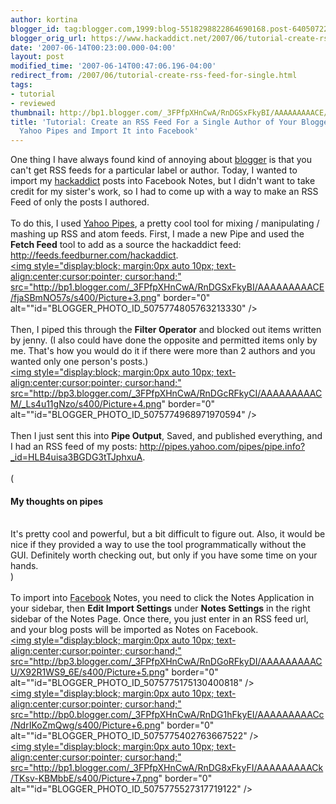 ```yaml
---
author: kortina
blogger_id: tag:blogger.com,1999:blog-5518298822864690168.post-6405072238479240278
blogger_orig_url: https://www.hackaddict.net/2007/06/tutorial-create-rss-feed-for-single.html
date: '2007-06-14T00:23:00.000-04:00'
layout: post
modified_time: '2007-06-14T00:47:06.196-04:00'
redirect_from: /2007/06/tutorial-create-rss-feed-for-single.html
tags:
- tutorial
- reviewed
thumbnail: http://bp1.blogger.com/_3FPfpXHnCwA/RnDGSxFkyBI/AAAAAAAAACE/fjaSBmNO57s/s72-c/Picture+3.png
title: 'Tutorial: Create an RSS Feed For a Single Author of Your Blogger Blog Using
  Yahoo Pipes and Import It into Facebook'
---
```


One thing I have always found kind of annoying about <a href="http://blogger.com">blogger</a> is that you can't get RSS feeds for a particular label or author.  Today, I wanted to import my <a href="http://hackaddict.net" title="hackaddict.net">hackaddict</a> posts into Facebook Notes, but I didn't want to take credit for my sister's work, so I had to come up with a way to make an RSS Feed of only the posts I authored.<br /><br />To do this, I used <a href="http://pipes.yahoo.com" title="Pipes: Rewire the web">Yahoo Pipes</a>, a pretty cool tool for mixing / manipulating / mashing up RSS and atom feeds.  First, I made a new Pipe and used the <b>Fetch Feed</b> tool to add as a source the hackaddict feed: <a href="http://feeds.feedburner.com/hackaddict" title="hackaddict.net">http://feeds.feedburner.com/hackaddict</a>.<br /><a onblur="try {parent.deselectBloggerImageGracefully();} catch(e) {}" href="http://bp1.blogger.com/_3FPfpXHnCwA/RnDGSxFkyBI/AAAAAAAAACE/fjaSBmNO57s/s1600-h/Picture+3.png"><img style="display:block; margin:0px auto 10px; text-align:center;cursor:pointer; cursor:hand;" src="http://bp1.blogger.com/_3FPfpXHnCwA/RnDGSxFkyBI/AAAAAAAAACE/fjaSBmNO57s/s400/Picture+3.png" border="0" alt=""id="BLOGGER_PHOTO_ID_5075774805763213330" /></a><br /><br />Then, I piped this through the <b>Filter Operator</b> and blocked out items written by jenny.  (I also could have done the opposite and permitted items only by me.  That's how you would do it if there were more than 2 authors and you wanted only one person's posts.)<br /><a onblur="try {parent.deselectBloggerImageGracefully();} catch(e) {}" href="http://bp3.blogger.com/_3FPfpXHnCwA/RnDGcRFkyCI/AAAAAAAAACM/_Ls4u11gNzo/s1600-h/Picture+4.png"><img style="display:block; margin:0px auto 10px; text-align:center;cursor:pointer; cursor:hand;" src="http://bp3.blogger.com/_3FPfpXHnCwA/RnDGcRFkyCI/AAAAAAAAACM/_Ls4u11gNzo/s400/Picture+4.png" border="0" alt=""id="BLOGGER_PHOTO_ID_5075774968971970594" /></a><br /><br />Then I just sent this into <b>Pipe Output</b>, Saved, and published everything, and I had an RSS feed of my posts: <a href="http://pipes.yahoo.com/pipes/pipe.info?_id=HLB4uisa3BGDG3tTJphxuA" title="Pipes: kortina's hackaddict posts">http://pipes.yahoo.com/pipes/pipe.info?_id=HLB4uisa3BGDG3tTJphxuA</a>.<br /><br />(<h4>My thoughts on pipes</h4><br />It's pretty cool and powerful, but a bit difficult to figure out.  Also, it would be nice if they provided a way to use the tool programmatically without the GUI.  Definitely worth checking out, but only if you have some time on your hands.<br />) <br /><br />To import into <a href="http://www.facebook.com/" title="Facebook | Incompatible Browser">Facebook</a> Notes, you need to click the Notes Application in your sidebar, then <b>Edit Import Settings</b> under <b>Notes Settings</b> in the right sidebar of the Notes Page.  Once there, you just enter in an RSS feed url, and your blog posts will be imported as Notes on Facebook.<br /><a onblur="try {parent.deselectBloggerImageGracefully();} catch(e) {}" href="http://bp3.blogger.com/_3FPfpXHnCwA/RnDGoRFkyDI/AAAAAAAAACU/X92R1WS9_6E/s1600-h/Picture+5.png"><img style="display:block; margin:0px auto 10px; text-align:center;cursor:pointer; cursor:hand;" src="http://bp3.blogger.com/_3FPfpXHnCwA/RnDGoRFkyDI/AAAAAAAAACU/X92R1WS9_6E/s400/Picture+5.png" border="0" alt=""id="BLOGGER_PHOTO_ID_5075775175130400818" /></a><br /><a onblur="try {parent.deselectBloggerImageGracefully();} catch(e) {}" href="http://bp0.blogger.com/_3FPfpXHnCwA/RnDG1hFkyEI/AAAAAAAAACc/NdrIKoZmQwg/s1600-h/Picture+6.png"><img style="display:block; margin:0px auto 10px; text-align:center;cursor:pointer; cursor:hand;" src="http://bp0.blogger.com/_3FPfpXHnCwA/RnDG1hFkyEI/AAAAAAAAACc/NdrIKoZmQwg/s400/Picture+6.png" border="0" alt=""id="BLOGGER_PHOTO_ID_5075775402763667522" /></a><br /><a onblur="try {parent.deselectBloggerImageGracefully();} catch(e) {}" href="http://bp1.blogger.com/_3FPfpXHnCwA/RnDG8xFkyFI/AAAAAAAAACk/TKsv-KBMbbE/s1600-h/Picture+7.png"><img style="display:block; margin:0px auto 10px; text-align:center;cursor:pointer; cursor:hand;" src="http://bp1.blogger.com/_3FPfpXHnCwA/RnDG8xFkyFI/AAAAAAAAACk/TKsv-KBMbbE/s400/Picture+7.png" border="0" alt=""id="BLOGGER_PHOTO_ID_5075775527317719122" /></a>